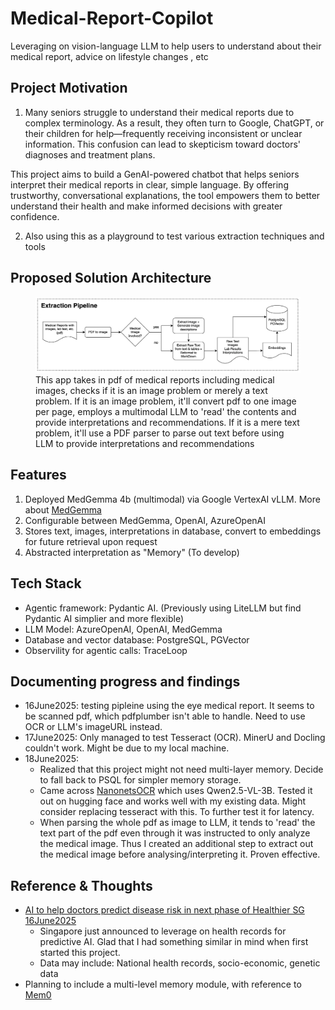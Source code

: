 # Medical-Report-Copilot
Leveraging on vision-language LLM to help users to understand about their medical report, advice on lifestyle changes , etc

## Project Motivation
1. Many seniors struggle to understand their medical reports due to complex terminology. As a result, they often turn to Google, ChatGPT, or their children for help—frequently receiving inconsistent or unclear information. This confusion can lead to skepticism toward doctors' diagnoses and treatment plans.

This project aims to build a GenAI-powered chatbot that helps seniors interpret their medical reports in clear, simple language. By offering trustworthy, conversational explanations, the tool empowers them to better understand their health and make informed decisions with greater confidence.

2. Also using this as a playground to test various extraction techniques and tools

## Proposed Solution Architecture
<figure>
    <img src="assets/med_archi.png" alt="Architecture Diagram" width="1200">
    <figcaption>This app takes in pdf of medical reports including medical images, checks if it is an image problem or merely a text problem. If it is an image problem, it'll convert pdf to one image per page, employs a multimodal LLM to 'read' the contents and provide interpretations and recommendations. If it is a mere text problem, it'll use a PDF parser to parse out text before using LLM to provide interpretations and recommendations</figcaption>
</figure>


## Features
1. Deployed MedGemma 4b (multimodal) via Google VertexAI vLLM. More about [MedGemma](https://deepmind.google/models/gemma/medgemma/)
2. Configurable between MedGemma, OpenAI, AzureOpenAI
3. Stores text, images, interpretations in database, convert to embeddings for future retrieval upon request
4. Abstracted interpretation as "Memory" (To develop)

## Tech Stack
* Agentic framework: Pydantic AI. (Previously using LiteLLM but find Pydantic AI simplier and more flexible)
* LLM Model: AzureOpenAI, OpenAI, MedGemma
* Database and vector database: PostgreSQL, PGVector
* Observility for agentic calls: TraceLoop


## Documenting progress and findings
* 16June2025: testing pipleine using the eye medical report. It seems to be scanned pdf, which pdfplumber isn't able to handle. Need to use OCR or LLM's imageURL instead.
* 17June2025: Only managed to test Tesseract (OCR). MinerU and Docling couldn't work. Might be due to my local machine. 
* 18June2025: 
    * Realized that this project might not need multi-layer memory. Decide to fall back to PSQL for simpler memory storage.
    * Came across [NanonetsOCR](https://huggingface.co/nanonets/Nanonets-OCR-s) which uses Qwen2.5-VL-3B. Tested it out on hugging face and works well with my existing data. Might consider replacing tesseract with this. To further test it for latency. 
    * When parsing the whole pdf as image to LLM, it tends to 'read' the text part of the pdf even through it was instructed to only analyze the medical image. Thus I created an additional step to extract out the medical image before analysing/interpreting it. Proven effective. 


## Reference & Thoughts
* [AI to help doctors predict disease risk in next phase of Healthier SG 16June2025](https://www.straitstimes.com/singapore/health/ai-to-help-doctors-predict-disease-risk-in-next-bound-of-healthier-sg-ong-ye-kung)
    * Singapore just announced to leverage on health records for predictive AI. Glad that I had something similar in mind when first started this project. 
    * Data may include: National health records, socio-economic, genetic data 
* Planning to include a multi-level memory module, with reference to [Mem0](https://github.com/mem0ai/mem0)